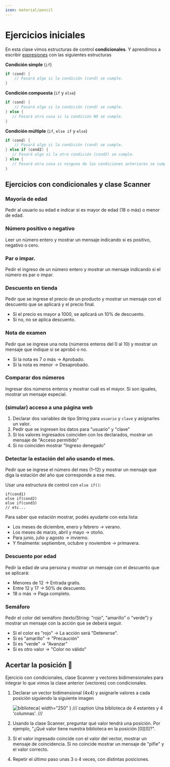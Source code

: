 ```yaml
---
icon: material/pencil
---
```


# Ejercicios iniciales
En esta clase vimos estructuras de control **condicionales**. Y aprendimos a escribir
[expresiones](../clase_02/index.md/#expresiones) con las siguientes estructuras

**Condición simple** (`if`)
```java
if (cond) {
    // Pasará algo si la condición (cond) se cumple.
}
```
**Condición compuesta** (`if` y `else`)

```java
if (cond) {
    // Pasará algo si la condición (cond) se cumple.
} else {
   // Pasará otra cosa si la condición NO se cumple.
}
```
**Condición múltiple** (`if`, `else if` y `else`)

```java
if (cond) {
    // Pasará algo si la condición (cond) se cumple.
} else if (cond2) {
   // Pasará algo si la otra condición (cond2) se cumple.
} else {
   // Pasará otra cosa si ninguna de las condiciones anteriores se cumple.
}
```
## Ejercicios con condicionales y clase Scanner

### Mayoría de edad
Pedir al usuario su edad e indicar si es mayor de edad (18 o más) o menor de edad.

### Número positivo o negativo
Leer un número entero y mostrar un mensaje indicando si es positivo, negativo o cero.

### Par o impar.
Pedir el ingreso de un número entero y mostrar un mensaje indicando si el número es par o impar.

### Descuento en tienda
Pedir que se ingrese el precio de un producto y mostrar un mensaje con el descuento que se aplicará y el precio
final.

- Si el precio es mayor a 1000, se aplicará un 10% de descuento.
- Si no, no se aplica descuento.

### Nota de examen
Pedir que se ingrese una nota (números enteros del 0 al 10) y mostrar un mensaje que indique si se aprobó o no.

- Si la nota es 7 o más → Aprobado.
- Si la nota es menor → Desaprobado.

### Comparar dos números
Ingresar dos números enteros y mostrar cuál es el mayor. Si son iguales, mostrar un mensaje especial.

### (simular) acceso a una página web
1. Declarar dos variables de tipo String para `usuario` y `clave` y asignarles un valor.
2. Pedir que se ingresen los datos para "usuario" y "clave"
3. Si los valores ingresados coinciden con los declarados, mostrar un mensaje de "Acceso permitido"
4. Si no coinciden mostrar "Ingreso denegado"

### Detectar la estación del año usando el mes.
Pedir que se ingrese el número del mes (1–12) y mostrar un mensaje que diga la estación del año que corresponde a
ese mes.

Usar una estructura de control con `else if()`:
```
if(cond1)
else if(cond2)
else if(cond3)
// etc...
```

Para saber que estación mostrar, podés ayudarte con esta lista:

- Los meses de diciembre, enero y febrero → verano.
- Los meses de marzo, abril y mayo → otoño.
- Para junio, julio y agosto → invierno.
- Y finalmente: septiembre, octubre y noviembre → primavera.

### Descuento por edad
Pedir la edad de una persona y mostrar un mensaje con el descuento que se aplicará:

- Menores de 12 → Entrada gratis.
- Entre 12 y 17 → 50% de descuento.
- 18 o más → Paga completo.

### Semáforo
Pedir el color del semáforo (texto/String: "rojo", "amarillo" o "verde") y mostrar un mensaje con la acción que
se deberá seguir.

- Si el color es "rojo" → La acción será "Detenerse".
- Si es "amarillo" → "Precaución"
- Si es "verde" → "Avanzar"
- Si es otro valor → "Color no válido"

## Acertar la posición :dart:
Ejercicio con condicionales, clase Scanner y vectores bidimensionales para integrar lo que vimos la clase
anterior (vectores) con condicionales.

1. Declarar un vector bidimensional (4x4) y asignarle valores a cada posición siguiendo la siguiente imagen
   
   ![biblioteca](../images/biblioteca_4x4.jpg){ width="250" }
/// caption
Una biblioteca de 4 estantes y 4 'columnas'.
///
2. Usando la clase Scanner, preguntar qué valor tendrá una posición. Por ejemplo, "¿Qué valor tiene nuestra
   biblioteca en la posición [0][0]?".
3. Si el valor ingresado coincide con el valor del vector, mostrar un mensaje de coincidencia. Si no coincide
   mostrar un mensaje de "pifie" y el valor correcto.
4. Repetir el último paso unas 3 o 4 veces, con distintas posiciones.
